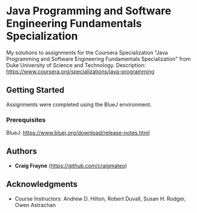 # Java Programming and Software Engineering Fundamentals Specialization

My solutions to assignments for the Coursera Specialization "Java Programming and Software Engineering Fundamentals Specialization" from Duke University of Science and Technology. 
Description: https://www.coursera.org/specializations/java-programming

## Getting Started

Assignments were completed using the BlueJ environment.

### Prerequisites

BlueJ: https://www.bluej.org/download/release-notes.html

## Authors

* **Craig Frayne** (https://github.com/craigmateo)

## Acknowledgments

* Course Instructors: Andrew D. Hilton, Robert Duvall, Susan H. Rodger, Owen Astrachan